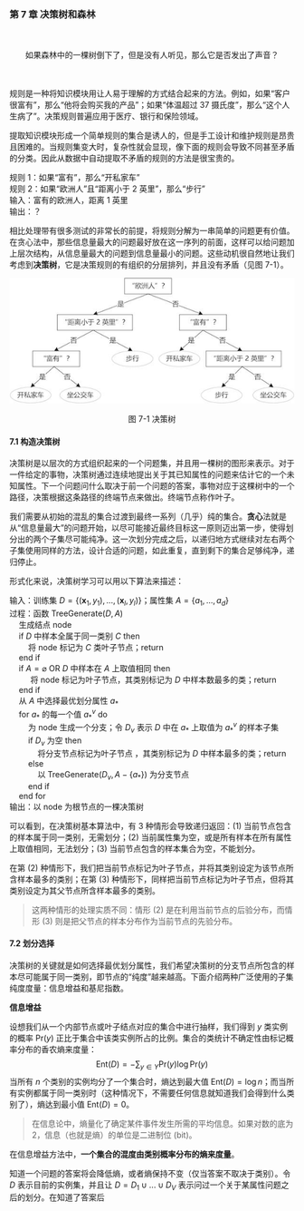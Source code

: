 ### 第 7 章 决策树和森林

<br>

<br>

<center>如果森林中的一棵树倒下了，但是没有人听见，那么它是否发出了声音？</center> 

<br>

<br>

规则是一种将知识模块用让人易于理解的方式结合起来的方法。例如，如果“客户很富有”，那么“他将会购买我的产品”；如果“体温超过 37 摄氏度”，那么“这个人生病了”。决策规则普遍应用于医疗、银行和保险领域。

提取知识模块形成一个简单规则的集合是诱人的，但是手工设计和维护规则是昂贵且困难的。当规则集变大时，复杂性就会显现，像下面的规则会导致不同甚至矛盾的分类。因此从数据中自动提取不矛盾的规则的方法是很宝贵的。

规则 1：如果“富有”，那么“开私家车”<br>
规则 2：如果“欧洲人”且“距离小于 2 英里”，那么“步行”<br>
输入：富有的欧洲人，距离 1 英里<br>
输出：？

相比处理带有很多测试的非常长的前提，将规则分解为一串简单的问题更有价值。在贪心法中，那些信息量最大的问题最好放在这一序列的前面，这样可以给问题加上层次结构，从信息量最大的问题到信息量最小的问题。这些动机很自然地让我们考虑到**决策树**，它是决策规则的有组织的分层排列，并且没有矛盾（见图 7-1）。

![7-1 2](7-1.jpg)

<center>图 7-1 决策树</center>

#### 7.1 构造决策树

决策树是以层次的方式组织起来的一个问题集，并且用一棵树的图形来表示。对于一件给定的事物，决策树通过连续地提出关于其已知属性的问题来估计它的一个未知属性。下一个问题问什么取决于前一个问题的答案，事物对应于这棵树中的一个路径，决策根据这条路径的终端节点来做出。终端节点称作叶子。

我们需要从初始的混乱的集合过渡到最终一系列（几乎）纯的集合。**贪心**法就是从“信息量最大”的问题开始，以尽可能接近最终目标这一原则迈出第一步，使得划分出的两个子集尽可能纯净。这一次划分完成之后，以递归地方式继续对左右两个子集使用同样的方法，设计合适的问题，如此重复，直到剩下的集合足够纯净，递归停止。

形式化来说，决策树学习可以用以下算法来描述：

输入：训练集 $D = \{(\boldsymbol{x}_1,y_1),...,(\boldsymbol{x}_l,y_l)\}$；属性集 $A = \{a_1,...,a_d\}$<br>
过程：函数 $\text{TreeGenerate}(D,A)$<br>
$\quad$生成结点 $\text{node}$<br>
$\quad \text{if } D$ 中样本全属于同一类别 $C \text{ then}$<br>
$\quad\quad$将 $\text{node}$ 标记为 $C$ 类叶子节点；$\text{return}$<br> 
$\quad \text{end if}$<br>
$\quad \text{if } A=\varnothing \text{ OR } D$ 中样本在 $A$ 上取值相同 $\text{ then}$<br> 
$\quad\quad$ 将 $\text{node}$ 标记为叶子节点，其类别标记为 $D$ 中样本数最多的类；$\text{return}$<br> 
$\quad \text{end if}$<br>
$\quad$从 $A$ 中选择最优划分属性 $a_*$<br>
$\quad \text{for } a_*$ 的每一个值 $a_*^v \text{ do}$<br>
$\quad\quad$为 $\text{node}$ 生成一个分支；令 $D_v$ 表示 $D$ 中在 $a_*$ 上取值为 $a_*^v$ 的样本子集<br>
$\quad\quad\text{if } D_v$ 为空 $\text{then}$<br>
 $\quad\quad\quad$将分支节点标记为叶子节点 ，其类别标记为 $D$ 中样本最多的类；$\text{return}$<br>
$\quad\quad\text{else}$<br>
$\quad\quad\quad$以 $\text{TreeGenerate}(D_v,A-\{a_*\})$ 为分支节点<br>
$\quad\quad\text{end if}$<br>
$\quad\text{end for}$<br>
输出：以 $\text{node}$ 为根节点的一棵决策树

可以看到，在决策树基本算法中，有 3 种情形会导致递归返回：(1) 当前节点包含的样本属于同一类别，无需划分；(2) 当前属性集为空，或是所有样本在所有属性上取值相同，无法划分；(3) 当前节点包含的样本集合为空，不能划分。

在第 (2) 种情形下，我们把当前节点标记为叶子节点，并将其类别设定为该节点所含样本最多的类别；在第 (3) 种情形下，同样把当前节点标记为叶子节点，但将其类别设定为其父节点所含样本最多的类别。

> 这两种情形的处理实质不同：情形 (2) 是在利用当前节点的后验分布，而情形 (3) 则是把父节点的样本分布作为当前节点的先验分布。

#### 7.2 划分选择

决策树的关键就是如何选择最优划分属性，我们希望决策树的分支节点所包含的样本尽可能属于同一类别，即节点的“纯度”越来越高。下面介绍两种广泛使用的子集纯度度量：信息增益和基尼指数。

**信息增益**

设想我们从一个内部节点或叶子结点对应的集合中进行抽样，我们得到 $y$ 类实例的概率 $\text{Pr}(y)$ 正比于集合中该类实例所占的比例。集合的类统计不确定性由标记概率分布的香农熵来度量：
$$
\text{Ent}(D) = -\sum_{y\in Y}\text{Pr}(y) \log\text{Pr}(y) \tag{7-1}
$$
当所有 $n$ 个类别的实例均分了一个集合时，熵达到最大值 $\text{Ent}(D) = \log n$；而当所有实例都属于同一类别时（这种情况下，不需要任何信息就知道我们会得到什么类别了），熵达到最小值 $\text{Ent}(D) = 0$。

> 在信息论中，熵量化了确定某件事件发生所需的平均信息。如果对数的底为 2，信息（也就是熵）的单位是二进制位 (bit)。

在信息增益方法中，**一个集合的混度由类别概率分布的熵来度量**。

知道一个问题的答案将会降低熵，或者熵保持不变（仅当答案不取决于类别）。令 $D$ 表示目前的实例集，并且让 $D = D_1\cup ...\cup D_V$ 表示问过一个关于某属性问题之后的划分。在知道了答案后 